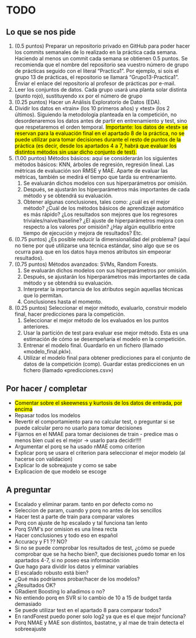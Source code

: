 # TODO

## Lo que se nos pide

1) (0.5 puntos) Preparar un repositorio privado en GitHub para poder hacer los commits semanales de lo realizado en la práctica cada semana. Haciendo al menos un commit cada semana se obtienen 0.5 puntos. Se recomienda que el nombre del repositorio sea vuestro número de grupo de prácticas seguido con el literal “Practica1”. Por ejemplo, si sois el grupo 13 de prácticas, el repositorio se llamará “Grupo13-Practica1”. Enviar el enlace del repositorio al profesor de prácticas por e-mail.
2) Leer los conjuntos de datos. Cada grupo usará una planta solar distinta (punto rojo), sustituyendo xx por el número de grupo
3) (0.25 puntos) Hacer un Análisis Exploratorio de Datos (EDA).
4) Dividir los datos en «train» (los 10 primeros años) y «test» (los 2 últimos). Siguiendo la metodología planteada en la competición, no desordenaremos los datos antes de partir en entrenamiento y test, sino que respetaremos el orden temporal. <mark>Importante: los datos de «test» se reservan para la evaluación final en el apartado 8 de la práctica, no se puede utilizar para tomar decisiones durante el resto de puntos de la práctica (es decir, desde los apartados 4 a 7, habrá que evaluar los distintos métodos sin usar dicho conjunto de test). </mark>
5) (1.00 puntos) Métodos básicos: aquí se considerarán los siguientes métodos básicos: KNN, árboles de regresión, regresión lineal. Las métricas de evaluación son RMSE y MAE. Aparte de evaluar las métricas, también se medirá el tiempo que tarda su entrenamiento.
   1) Se evaluarán dichos modelos con sus hiperparámetros por omisión.
   2) Después, se ajustarán los hiperparámetros más importantes de cada método y se obtendrá su evaluación.
   3) Obtener algunas conclusiones, tales como: ¿cuál es el mejor método? ¿Cuál de los métodos básicos de aprendizaje automático es más rápido? ¿Los resultados son mejores que los regresores triviales/naive/baseline? ¿El ajuste de hiperparámetros mejora con respecto a los valores por omisión? ¿Hay algún equilibrio entre tiempo de ejecución y mejora de resultados? Etc.
6) (0.75 puntos) ¿Es posible reducir la dimensionalidad del problema? (aquí no tiene por qué utilizarse una técnica estándar, sino algo que se os ocurra para que en los datos haya menos atributos sin empeorar resultados).
7) (0.75 puntos) Métodos avanzados: SVMs, Random Forests.
   1) Se evaluarán dichos modelos con sus hiperparámetros por omisión.
   2) Después, se ajustarán los hiperparámetros más importantes de cada método y se obtendrá su evaluación.
   3) Interpretar la importancia de los atributos según aquellas técnicas que lo permitan.
   4) Conclusiones hasta el momento.
8) (0.25 puntos) Seleccionar el mejor método, evaluarlo, construir modelo final, hacer predicciones para la competición.
   1) Seleccionar el mejor método de los evaluados en los puntos anteriores.
   2) Usar la partición de test para evaluar ese mejor método. Esta es una estimación de cómo se desempeñaría el modelo en la competición.
   3) Entrenar el modelo final. Guardarlo en un fichero (llamado «modelo_final.pkl»).
   4) Utilizar el modelo final para obtener predicciones para el conjunto de datos de la competición (comp). Guardar estas predicciones en un fichero (llamado «predicciones.csv»)

## Por hacer / completar

- <mark>Comentar sobre el skeewness y kurtosis de los datos de entrada, por encima</mark>
- Repasar todos los modelos
- Revertir el comportamiento para no calcular test, o preguntar si se puede calcular pero no usarlo para tomar decisiones
- Fijarnos en el NMAE para tomar decisiones de train - predice mas o menos bien cual es el mejor -> usarlo para decidir!!!!
- Argumentar el porq se ha usado nMAE como criterion
- Explicar porq se usara el criterion para seleccionar el mejor modelo (al hacerse con validacion)
- Explicar lo de sobreajuste y como se sabe
- Explicacion de que modelo se escoge

## A preguntar

- Escalado y eliminar param. tanto en por defecto como no
- Seleccion de param, cuando y porq no antes de los sencillos
- Hacer test a parte de train para comparar valores
- Porq con ajuste de hp escalado y tal funciona tan lento
- Porq SVM's por omision es una linea recta
- Hacer conclusiones y todo eso en español
- Accuracy y F1 ?? NO?
- Si no se puede comprobar los resultados de test, ¿cómo se puede comprobar que se ha hecho bien?, que decisiones puedo tomar en los apartados 4-7, si no poseo esa información
- Que hago para dividir los datos y eliminar variables
- El escalado robusto está bien?
- ¿Qué más podríamos probar/hacer de los modelos?
- ¿Resultados OK?
- GRadient Boosting lo añadimos o no?
- No entiendo porq en SVR si lo cambio de 10 a 15 de budget tarda demasiado
- Se puede utilizar test en el apartado 8 para comparar todos?
- En randForest puedo poner solo log2 ya que es el que mejor funciona?
- Porq NMAE y MAE son distintos, bastatne, y al mae de train detecta el sobreeajuste
